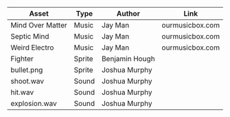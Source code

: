 Asset | Type | Author | Link
--- | --- | --- | ---
Mind Over Matter | Music | Jay Man | ourmusicbox.com
Septic Mind | Music | Jay Man | ourmusicbox.com
Weird Electro | Music | Jay Man | ourmusicbox.com
Fighter | Sprite | Benjamin Hough | 
bullet.png | Sprite | Joshua Murphy | 
shoot.wav | Sound | Joshua Murphy | 
hit.wav | Sound | Joshua Murphy | 
explosion.wav | Sound | Joshua Murphy | 